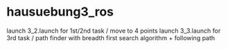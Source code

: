 # hausuebung3_ros

launch 3_2.launch for 1st/2nd task / move to 4 points
launch 3_3.launch for 3rd task / path finder with breadth first search algorithm + following path

